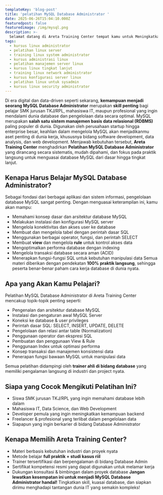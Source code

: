 ```yaml
---
templateKey: 'blog-post'
title: 'pelatihan MySQL Database Administrator '
date: 2025-06-26T15:04:10.000Z
featuredpost: false
featuredimage: /img/mysql.png
description: >-
  Selamat datang di Areta Training Center tempat kamu untuk Meningkatkan Skill bukan hanya dibidang IT tapi juga Bisnis Digital dengan Metode Full Praktek! Dunia IT terus berkembang, dan keahlian yang kamu miliki hari ini menentukan masa depan kariermu.
tags:
  - kursus linux administrator
  - pelatihan linux server
  - training linux system administrator
  - kursus administrasi linux
  - pelatihan manajemen server linux
  - kursus linux tingkat lanjut
  - training linux network administrator
  - kursus konfigurasi server linux
  - pelatihan linux untuk sysadmin
  - kursus linux security administrator
---
```



Di era digital dan data-driven seperti sekarang, **kemampuan menjadi seorang MySQL Database Administrator** merupakan **skill penting** bagi pelajar SMK jurusan TKJ/RPL, mahasiswa IT, maupun profesional yang ingin mendalami dunia database dan pengelolaan data secara optimal.
MySQL merupakan **salah satu sistem manajemen basis data relasional (RDBMS)** paling populer di dunia. Digunakan oleh perusahaan startup hingga enterprise besar, keahlian dalam mengelola MySQL akan menjadikanmu aset penting di dunia kerja, khususnya bidang software development, data analysis, dan web development.
Menjawab kebutuhan tersebut, **Areta Training Center** menghadirkan **Pelatihan MySQL Database Administrator** yang dirancang secara sistematis, mudah dipahami, dan fokus pada praktik langsung untuk menguasai database MySQL dari dasar hingga tingkat lanjut.

## Kenapa Harus Belajar MySQL Database Administrator?
Sebagai fondasi dari berbagai aplikasi dan sistem informasi, pengelolaan database MySQL sangat penting. Dengan menguasai keterampilan ini, kamu akan mampu:
* Memahami konsep dasar dan arsitektur database MySQL
* Melakukan instalasi dan konfigurasi MySQL server
* Mengelola konektivitas dan akses user ke database
* Membuat dan mengelola tabel dengan perintah dasar SQL
* Menggunakan berbagai operator, fungsi, dan perintah SELECT
* Membuat **view** dan mengelola **rule** untuk kontrol akses data
* Mengoptimalkan performa database dengan indexing
* Mengelola transaksi database secara aman (ACID)
* Menerapkan fungsi-fungsi SQL untuk kebutuhan manipulasi data
Semua materi diberikan dengan pendekatan **100% praktik langsung**, sehingga peserta benar-benar paham cara kerja database di dunia nyata.

## Apa yang Akan Kamu Pelajari?
Pelatihan MySQL Database Administrator di Areta Training Center mencakup topik-topik penting seperti:
* Pengenalan dan arsitektur database MySQL
* Instalasi dan pengaturan awal MySQL Server
* Koneksi ke database & user privileges
* Perintah dasar SQL: SELECT, INSERT, UPDATE, DELETE
* Pengelolaan dan relasi antar table (Normalization)
* Penggunaan operator dan ekspresi SQL
* Pembuatan dan penggunaan View & Rule
* Penggunaan Index untuk optimasi performa
* Konsep transaksi dan manajemen konsistensi data
* Penerapan fungsi bawaan MySQL untuk manipulasi data

Semua pelatihan didampingi oleh **trainer ahli di bidang database** yang memiliki pengalaman langsung di industri dan project nyata.

## Siapa yang Cocok Mengikuti Pelatihan Ini?
* Siswa SMK jurusan TKJ/RPL yang ingin memahami database lebih dalam
* Mahasiswa IT, Data Science, dan Web Development
* Developer pemula yang ingin meningkatkan kemampuan backend
* Freelancer & profesional yang terlibat dalam pengelolaan data
* Siapapun yang ingin berkarier di bidang Database Administrator

## Kenapa Memilih Areta Training Center?
* Materi berbasis kebutuhan industri dan proyek nyata
* Metode belajar **full praktik + studi kasus riil**
* Trainer tersertifikasi dan berpengalaman di bidang Database Admin
* Sertifikat kompetensi resmi yang dapat digunakan untuk melamar kerja
* Dukungan konsultasi & bimbingan dalam proyek database
**Jangan lewatkan kesempatan ini untuk menjadi MySQL Database Administrator handal!**
Tingkatkan skill, kuasai database, dan siapkan dirimu menghadapi tantangan dunia IT yang semakin kompleks!

